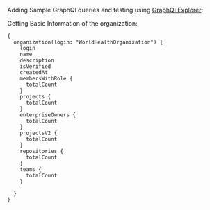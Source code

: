 Adding Sample GraphQl queries and testing using [GraphQl Explorer](https://docs.github.com/en/graphql/overview/explorer):

Getting Basic Information of the organization:

```
{
  organization(login: "WorldHealthOrganization") {
    login
    name
    description
    isVerified
    createdAt
    membersWithRole {
      totalCount
    }
    projects {
      totalCount
    }
    enterpriseOwners {
      totalCount
    }
    projectsV2 {
      totalCount
    }
    repositories {
      totalCount
    }
    teams {
      totalCount
    }

  }
}
```
